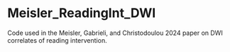 # Meisler_ReadingInt_DWI
Code used in the Meisler, Gabrieli, and Christodoulou 2024 paper on DWI correlates of reading intervention.
